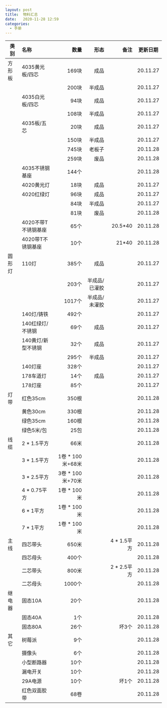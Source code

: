 ```yaml
---
layout: post
title:  物料汇总
date:   2020-11-28 12:59
categories:
  - 手册
---
```


| 类别 | 名称 | 数量 | 形态 | 备注 | 更新日期 |
| --- | :--- | ---: | ---: | ---: | --- |
| 方形板 | 4035黄光板/四芯 | 169块 | 成品 |  | 20.11.27|
|  |  | 200块 | 半成品 |  | 20.11.27|
|  | 4035白光板/四芯 | 94块 | 成品 |  | 20.11.27|
|  |  | 108块 | 半成品 |  | 20.11.27|
|  | 4035板/五芯 | 20块 | 成品 |  | 20.11.27|
|  |  | 150块 | 半成品 |  | 20.11.27|
|  |  | 745块 | 老板子 |  | 20.11.28|
|  |  | 259块 | 废品 |  | 20.11.28|
|  | 4035不锈钢基座 | 144个 |  | | 20.11.28|
|  | 4020黄光灯 | 18块 | 成品 |  | 20.11.27|
|  | 4020红绿灯 | 96块 | 成品 |  | 20.11.27|
|  |  | 84块 | 半成品 |  | 20.11.27|
|  |  | 81块 | 废品 |  | 20.11.28|
|  |4020不带T不锈钢基座|65个|  | 20.5*40 | 20.11.28|
|  |4020带T不锈钢基座| 10个 |  | 21*40 | 20.11.28|
| 圆形灯 | 110灯 | 385个| 成品 |  | 20.11.27|
|  |  | 203个| 半成品/已灌胶 |  | 20.11.27|
|  |  | 1017个| 半成品/未灌胶 |  | 20.11.27|
|  | 140灯/铸铁 | 492个| |  | 20.11.27|
|  | 140红绿灯/不锈钢 | 69个 | 成品 |  | 20.11.27|
|  | 140黄灯/新型不锈钢 | 32个| 成品 |  | 20.11.27|
|  |  | 295个| 半成品 |  | 20.11.27|
|  | 140灯座 | 328个| |  | 20.11.27|
|  | 178车道灯 | 14个| 成品 |  | 20.11.27|
|  | 178灯座 | 85个|  |  | 20.11.27|
| 灯带 | 红色35cm | 350根 | | | 20.11.28|
|  | 黄色30cm | 330根 | |  |20.11.28|
|  | 绿色35cm | 160根 | |  |20.11.28|
|  | 绿色5米/包 | 25包 | |  |20.11.28|
| 线缆 | 2 * 1.5平方| 66米 |  |  | 20.11.28|
|  | 3 * 1.5平方| 1卷 * 100米+68米 |  |  | 20.11.28|
|  | 3 * 2.5平方| 3卷 * 100米+70米 |  |  | 20.11.28|
|  | 4 * 0.75平方| 1卷 * 100米 |  |  | 20.11.28|
|  | 6 * 1平方| 1卷 * 100米 |  |  | 20.11.28|
|  | 7 * 1平方| 1卷 * 100米 |  |  | 20.11.28|
| 主线 | 四芯带头 | 650米 |  | 4 * 1.5平方 | 20.11.28|
|  | 四芯母头| 400个 |  |  | 20.11.28|
|  | 二芯带头 | 800米 |  | 2 * 2.5平方 | 20.11.28|
|  | 二芯母头| 1000个 |  |  | 20.11.28|
| 继电器 | 固态10A | 20个 | |  |20.11.28|
|  | 固态40A | 1个 | |  |20.11.28|
|  | 固态80A | 26个 | | 坏3个 |20.11.28|
| 其它 | 树莓派 | 9个 | | |20.11.28|
|  | 摄像头 | 6个 | | |20.11.28|
|  | 小型断路器 | 10个 | | |20.11.28|
|  | 漏电开关 | 10个 | | |20.11.28|
|  | 29A电源 | 10个 | | 坏1个 |20.11.28|
|  | 红色双面胶带 | 68卷 | |  |20.11.28|
